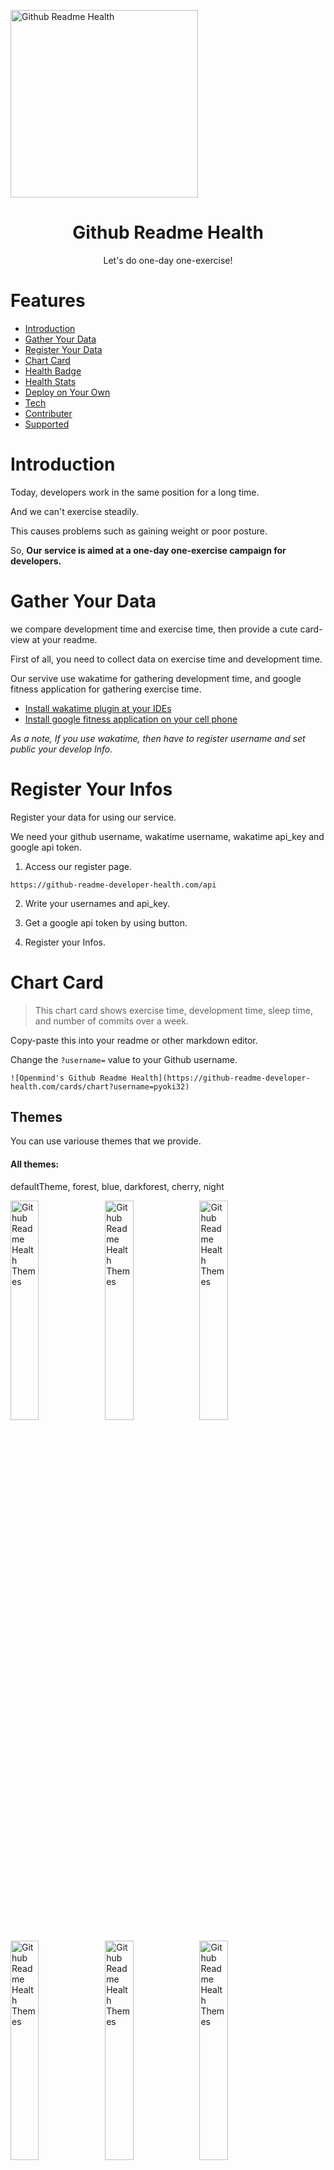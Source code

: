 <p algin="center">
    <img width="300px" src="./README/gym.png" aling="center" alt="Github Readme Health" />
    <h1 align="center">Github Readme Health</h1>
	<p align="center">Let's do one-day one-exercise!</p>
</p>






# Features

- [Introduction](#introduction)
- [Gather Your Data](#gather-your-data)
- [Register Your Data](#register-your-data)
- [Chart Card](#chart-card)
- [Health Badge](#health-badge)
- [Health Stats](#health-stats)
- [Deploy on Your Own](#deploy-on-your-own)
- [Tech](#tech)
- [Contributer](#contributer)
- [Supported](#supported)





# Introduction

Today, developers work in the same position for a long time.

And we can't exercise steadily.

This causes problems such as gaining weight or poor posture.

So, **Our service is aimed at a one-day one-exercise campaign for developers.**





# Gather Your Data

we compare development time and exercise time, then provide a cute card-view at your readme.

First of all, you need to collect data on exercise time and development time.

Our servive use wakatime for gathering development time, and google fitness application for gathering exercise time.

- [Install wakatime plugin at your IDEs](https://wakatime.com/plugins)
- [Install google fitness application on your cell phone](https://play.google.com/store/apps/details?id=com.google.android.apps.fitness&hl=ko&gl=US)

_As a note, If you use wakatime, then have to register username and set public your develop Info._





# Register Your Infos

Register your data for using our service.

We need your github username, wakatime username, wakatime api_key and google api token.

1. Access our register page.

```
https://github-readme-developer-health.com/api
```

2. Write your usernames and api_key.

3. Get a google api token by using button.

4. Register your Infos.





# Chart Card

> This chart card shows exercise time, development time, sleep time, and number of commits over a week.

Copy-paste this into your readme or other markdown editor.

Change the `?username=` value to your Github username.

```
![Openmind's Github Readme Health](https://github-readme-developer-health.com/cards/chart?username=pyoki32)
```

## Themes

You can use variouse themes that we provide.

#### All themes:

defaultTheme, forest, blue, darkforest, cherry, night

<img src="./README/defaultChart.PNG" alt="Github Readme Health Themes" width="30%"/><img src="./README/forestChart.PNG" alt="Github Readme Health Themes" width="30%"/><img src="./README/blueChart.PNG" alt="Github Readme Health Themes" width="30%"/>

<img src="./README/darkforestChart.PNG" alt="Github Readme Health Themes" width="30%"/><img src="./README/cherryChart.PNG" alt="Github Readme Health Themes" width="30%"/><img src="./README/nightChart.PNG" alt="Github Readme Health Themes" width="30%"/>



## Customization

You can customize the appearence of your Chart card-view with URL params.

for example,

```https://github-readme-developer-health.com/cards/chart?username=pyoki32username&size=250&themes=forest```

#### Common Options:

- size - Card-view's size in your readme (pixel)

- themes - name of the themes, choose [available themes](./github-readme-health/themes/chartTheme.js)



# Health Badge

> This badge calculates development time and exercise time to express your development habits in a cute way.
>
> If you work out hard, you can get dynamic animal picture, and if you work hard on developing, your drink will be upgraded.

Copy-paste this into your readme or other markdown editor.

Change the `?username=` value to your Github username.

```
![Openmind's Github Readme Health](https://github-readme-developer-health.com/cards/badge?username=pyoki32)
```

## Themes

You can use variouse themes that we provide.

#### All themes:

default, pink, sky, forest, dark, sunset

<img src="./README/defaultBadge.PNG" alt="Github Readme Health Themes" width="30%"/><img src="./README/pinkBadge.PNG" alt="Github Readme Health Themes" width="30%"/><img src="./README/skyBadge.PNG" alt="Github Readme Health Themes" width="30%"/>

<img src="./README/forestBadge.PNG" alt="Github Readme Health Themes" width="30%"/><img src="./README/darkBadge.PNG" alt="Github Readme Health Themes" width="30%"/><img src="./README/sunsetBadge.PNG" alt="Github Readme Health Themes" width="30%"/>

## Customization

You can customize the appearence of your Health-badge with URL params.

for example,

```https://github-readme-developer-health.com/cards/badge?username=pyoki32username&size=250&themes=forest```

#### Common Options:

- size - Health-badge's size in your readme (pixel)
- themes - name of the themes, choose [available themes](./github-readme-health/themes/circleThemes.js)



# Health Stats

> This Health stats shows a week's workout stats and shows dynamic animals if you exercise hard.

Copy-paste this into your readme or other markdown editor.

Change the `?username=` value to your Github username.

```
![Openmind's Github Readme Health](https://github-readme-developer-health.com/cards/fit?username=pyoki32)
```

## Themes

You can use variouse themes that we provide.

#### All themes:

default, dark, radical, merko, tokyonight, onedark, cobalt, synthwave, highcontrast, dracula

<img src="./README/defaultHS.PNG" alt="Github Readme Health Themes" width="40%"/><img src="./README/darkHS.PNG" alt="Github Readme Health Themes" width="40%"/>

<img src="./README/radicalHS.PNG" alt="Github Readme Health Themes" width="40%"/><img src="./README/merkoHS.PNG" alt="Github Readme Health Themes" width="40%"/>

<img src="./README/tokyonightHS.PNG" alt="Github Readme Health Themes" width="40%"/><img src="./README/onedarkHS.PNG" alt="Github Readme Health Themes" width="40%"/>

<img src="./README/cobaltHS.PNG" alt="Github Readme Health Themes" width="40%"/><img src="./README/synthwaveHS.PNG" alt="Github Readme Health Themes" width="40%"/>

## Customization

You can customize the appearence of your Health-badge with URL params.

for example,

```https://github-readme-developer-health.com/cards/badge?username=pyoki32username&theme=dark```

#### Common Options:

- theme - name of the themes, choose [available themes](./github-readme-health/themes/index.js)



# Deploy on Your Own

1. Clone our project
2. [make Google Application and add CLIENT_ID & CLIENT_SECRET in .env file](./Google Fitness REST API.md)
3. [Create github application token](https://docs.github.com/en/github/authenticating-to-github/creating-a-personal-access-token), then add token as a value and 'PAT_1' as a key in .env file.
4. [Install mongoDB](https://www.mongodb.com/try/download/community)
5. Add 'MONGO_DB' as a key and host address of mongodb as a value in .env file.
6.  install packages ```npm install```
7. run application ```npm start``` or ```pm2 start ./bin/www```

*As a note, .env file example*

 <img src="./README/dotenv.PNG" width="500px" />





# Tech

| Platform                               | Languages           | Environment             |
| -------------------------------------- | ------------------- | ----------------------- |
| Gitlab, Jira, Notion, Node js, MongoDB | JavaScript,CSS,HTML | VS Code, AWS EC2, NginX |

|              |                                                    |
| ------------ | -------------------------------------------------- |
| architecture | <img src='./README/architecture.PNG' width='100%'> |





# Contributer

### Team Name: _Open-mind_

| Name                                                         | Github                                            | Role                |
| ------------------------------------------------------------ | ------------------------------------------------- | ------------------- |
| <img src="./README/kjw.png" width="50px"/>김정웅, Jeongung Kim | [real100woong](https://github.com/real100woong)   | Team Leader         |
| <img src="./README/sdj.png" width="50px"/>신다정, Dajeong Shin | [ShinDajeong](https://github.com/ShinDajeong)     | Deployment Leader   |
| <img src="./README/lsw.png" width="50px"/>이석원, Seokwon Lee | [clalsw](https://github.com/clalsw)               | Presentation Leader |
| <img src="./README/csh.png" width="50px"/>조성훈, Sunghoon Cho | [JoChoSunghoon](https://github.com/JoChoSunghoon) | Employment Leader   |
| <img src="./README/pkd.png" width="50px"/>표기동, Kidong Pyo | [pyoki32](https://github.com/pyoki32)             | Ending Leader       |





# Supported

### __*This Project is supported by*__



###                         [<img src="./README/ssafy.PNG" width='120px'>](https://www.ssafy.com/ksp/jsp/swp/swpMain.jsp)                 Samsung Software Academy for Youth





### [<img src="./README/Samsung_wordmark.svg" width='200px' >](https://www.samsung.com/sec/business/)    Samsung Electronics





### [<img src="./README/ministry_of_employment_and_labor.jpg" width='200px'>](http://www.moel.go.kr/index.do)    Ministry of Employment and Labor, Korea

